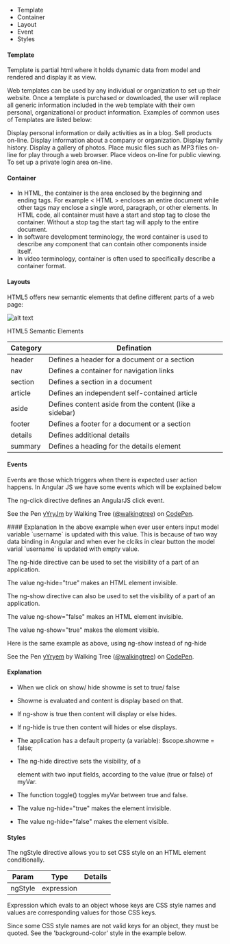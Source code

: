 * Template
* Container
* Layout
* Event
* Styles

#### Template
Template is partial html where it holds dynamic data from model and rendered and display it as view.

Web templates can be used by any individual or organization to set up their website. Once a template is purchased or downloaded, the user will replace all generic information included in the web template with their own personal, organizational or product information. Examples of common uses of Templates are listed below:

Display personal information or daily activities as in a blog.
Sell products on-line.
Display information about a company or organization.
Display family history.
Display a gallery of photos.
Place music files such as MP3 files on-line for play through a web browser.
Place videos on-line for public viewing.
To set up a private login area on-line.

#### Container
* In HTML, the container is the area enclosed by the beginning and ending tags. For example < HTML > encloses an entire document while other tags may enclose a single word, paragraph, or other elements. In HTML code, all container must have a start and stop tag to close the container. Without a stop tag the start tag will apply to the entire document.
* In software development terminology, the word container is used to describe any component that can contain other components inside itself.
* In video terminology, container is often used to specifically describe a container format.

#### Layouts
HTML5 offers new semantic elements that define different parts of a web page:

![alt text](http://www.w3schools.com/html/img_sem_elements.gif "Layout")


HTML5 Semantic Elements	

 Category | Defination
|----| ----|
|header	|Defines a header for a document or a section|
|nav	|Defines a container for navigation links|
|section	|Defines a section in a document|
|article|	Defines an independent self-contained article|
|aside	|Defines content aside from the content (like a sidebar)|
|footer	|Defines a footer for a document or a section|
|details	|Defines additional details|
|summary	|Defines a heading for the details element|


#### Events
Events are those which triggers when there is expected user action happens.
In Angular JS we have some events which will be explained below

The ng-click directive defines an AngularJS click event.
<p data-height="268" data-theme-id="0" data-slug-hash="yYryJm" data-default-tab="result" data-user="walkingtree" class='codepen'>See the Pen <a href='http://codepen.io/walkingtree/pen/yYryJm/'>yYryJm</a> by Walking Tree (<a href='http://codepen.io/walkingtree'>@walkingtree</a>) on <a href='http://codepen.io'>CodePen</a>.</p>
<script async src="//assets.codepen.io/assets/embed/ei.js"></script>
#### Explanation 
In the above example when ever user enters input model variable `username` is updated with this value.
This is because of two way data binding in Angular and when ever he clciks in clear button the model varial `username` is updated with empty value. 

The ng-hide directive can be used to set the visibility of a part of an application.

The value ng-hide="true" makes an HTML element invisible.

The ng-show directive can also be used to set the visibility of a part of an application.

The value ng-show="false" makes an HTML element invisible.

The value ng-show="true" makes the element visible.

Here is the same example as above, using ng-show instead of ng-hide

<p data-height="268" data-theme-id="0" data-slug-hash="yYryem" data-default-tab="result" data-user="walkingtree" class='codepen'>See the Pen <a href='http://codepen.io/walkingtree/pen/yYryem/'>yYryem</a> by Walking Tree (<a href='http://codepen.io/walkingtree'>@walkingtree</a>) on <a href='http://codepen.io'>CodePen</a>.</p>
<script async src="//assets.codepen.io/assets/embed/ei.js"></script>

#### Explanation
* When we click on show/ hide showme is set to true/ false

* Showme is evaluated and content is display based on that.

* If ng-show is true then content will display or else hides.

* If ng-hide is true then content will hides or else displays.

* The application has a default property (a variable): $scope.showme = false;

* The ng-hide directive sets the visibility, of a <p> element with two input fields, according to the value (true or false) of myVar.

* The function toggle() toggles myVar between true and false.

* The value ng-hide="true" makes the element invisible.

* The value ng-hide="false" makes the element visible.

#### Styles

The ngStyle directive allows you to set CSS style on an HTML element conditionally.

| Param	| Type	| Details|
| ---- | ---- | ---- |
ngStyle|	expression	|
Expression which evals to an object whose keys are CSS style names and values are corresponding values for those CSS keys.

Since some CSS style names are not valid keys for an object, they must be quoted. See the 'background-color' style in the example below.
